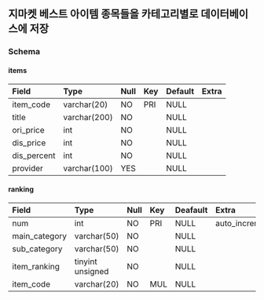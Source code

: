 


## 지마켓 베스트 아이템 종목들을 카테고리별로 데이터베이스에 저장

### Schema

#### items
|Field|Type|Null|Key|Default|Extra| 
|:---|:---|:---|:---|:---|:---|
|item_code|varchar(20)|NO|PRI|NULL||  
|title|varchar(200)|NO||NULL||
|ori_price|int|NO||NULL||
|dis_price|int|NO||NULL||
|dis_percent|int|NO||NULL||
|provider|varchar(100)|YES||NULL|

#### ranking
|Field|Type|Null|Key|Deafault|Extra|
|:---|:---|:---|:---|:---|:---|
|num|int|NO|PRI|NULL|auto_increment|
|main_category|varchar(50)|NO||NULL||
|sub_category|varchar(50)|NO||NULL||
|item_ranking|tinyint unsigned|NO||NULL||
|item_code|varchar(20)|NO|MUL|NULL||
